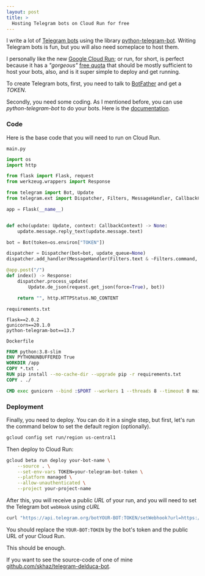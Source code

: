 ```yaml
---
layout: post
title: >
  Hosting Telegram bots on Cloud Run for free
---
```


I write a lot of [Telegram bots](https://core.telegram.org/bots) using the library [python-telegram-bot](https://github.com/python-telegram-bot/python-telegram-bot). Writing Telegram bots is fun, but you will also need someplace to host them.

I personally like the new [Google Cloud Run](https://cloud.google.com/run); or run, for short, is perfect because it has a *"gorgeous"* [free quota](https://cloud.google.com/run/pricing) that should be mostly sufficient to host your bots, also, and is it super simple to deploy and get running.

To create Telegram bots, first, you need to talk to [BotFather](https://t.me/botfather) and get a *TOKEN*.

Secondly, you need some coding. As I mentioned before, you can use *python-telegram-bot* to do your bots. Here is the [documentation](https://python-telegram-bot.org/).

### Code

Here is the base code that you will need to run on Cloud Run.

`main.py`

``` python
import os
import http

from flask import Flask, request
from werkzeug.wrappers import Response

from telegram import Bot, Update
from telegram.ext import Dispatcher, Filters, MessageHandler, CallbackContext

app = Flask(__name__)


def echo(update: Update, context: CallbackContext) -> None:
    update.message.reply_text(update.message.text)

bot = Bot(token=os.environ["TOKEN"])

dispatcher = Dispatcher(bot=bot, update_queue=None)
dispatcher.add_handler(MessageHandler(Filters.text & ~Filters.command, echo))

@app.post("/")
def index() -> Response:
    dispatcher.process_update(
        Update.de_json(request.get_json(force=True), bot))

    return "", http.HTTPStatus.NO_CONTENT
```

`requirements.txt`

``` text
flask==2.0.2
gunicorn==20.1.0
python-telegram-bot==13.7
```

`Dockerfile`

``` dockerfile
FROM python:3.8-slim
ENV PYTHONUNBUFFERED True
WORKDIR /app
COPY *.txt .
RUN pip install --no-cache-dir --upgrade pip -r requirements.txt
COPY . ./

CMD exec gunicorn --bind :$PORT --workers 1 --threads 8 --timeout 0 main:app
```

### Deployment

Finally, you need to deploy. You can do it in a single step, but first, let's run the command below to set the default region (optionally).

``` bash
gcloud config set run/region us-central1
```

Then deploy to Cloud Run:

``` bash
gcloud beta run deploy your-bot-name \
    --source . \
    --set-env-vars TOKEN=your-telegram-bot-token \
    --platform managed \
    --allow-unauthenticated \
    --project your-project-name
```

After this, you will receive a public *URL* of your run, and you will need to set the Telegram bot `webHook` using *cURL*

``` bash
curl "https://api.telegram.org/botYOUR-BOT:TOKEN/setWebhook?url=https://your-bot-name-uuid-uc.a.run.app"
```

You should replace the `YOUR-BOT:TOKEN` by the bot's token and the public URL of your Cloud Run.

This should be enough.

If you want to see the source-code of one of mine [github.com/skhaz/telegram-delduca-bot](https://github.com/skhaz/telegram-delduca-bot).
